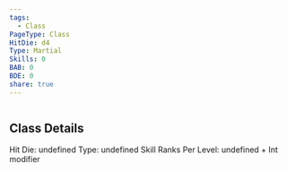 ```yaml
---
tags:
  - Class
PageType: Class
HitDie: d4
Type: Martial
Skills: 0
BAB: 0
BDE: 0
share: true
---
```

```js

```
## Class Details
Hit Die:  undefined
Type: undefined
Skill Ranks Per Level: undefined + Int modifier

